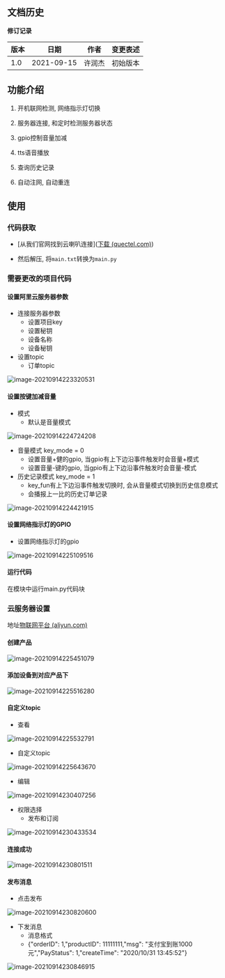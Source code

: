 

## 文档历史

**修订记录**

| **版本** | **日期**   | **作者** | **变更表述** |
| -------- | ---------- | -------- | ------------ |
| 1.0      | 2021-09-15 | 许润杰   | 初始版本     |

## 功能介绍

1. 开机联网检测, 网络指示灯切换

2. 服务器连接, 和定时检测服务器状态
3. gpio控制音量加减
4. tts语音播放
5. 查询历史记录
6. 自动注网, 自动重连

## 使用

### 代码获取

- [从我们官网找到云喇叭连接]([下载 (quectel.com)](https://python.quectel.com/download))

- 然后解压, 将`main.txt`转换为`main.py`



### 需要更改的项目代码

#### 设置阿里云服务器参数

- 连接服务器参数
  - 设置项目key
  - 设置秘钥
  - 设备名称
  - 设备秘钥
- 设置topic
  - 订单topic

![image-20210914223320531](./images/image-20210914223320531.png)

#### 设置按键加减音量

- 模式
  - 默认是音量模式

![image-20210914224724208](./images/image-20210914224724208.png)

- 音量模式 key_mode = 0
  - 设置音量+健的gpio, 当gpio有上下边沿事件触发时会音量+模式
  - 设置音量-键的gpio,  当gpio有上下边沿事件触发时会音量-模式
- 历史记录模式 key_mode = 1
  - key_fun有上下边沿事件触发切换时, 会从音量模式切换到历史信息模式
  - 会播报上一比的历史订单记录

![image-20210914224421915](./images/image-20210914224421915.png)

#### 设置网络指示灯的GPIO

- 设置网络指示灯的gpio

![image-20210914225109516](./images/image-20210914225109516.png)

#### 运行代码

在模块中运行main.py代码块



### 云服务器设置

地址[物联网平台 (aliyun.com)](https://iot.console.aliyun.com/product)

#### 创建产品

![image-20210914225451079](./images/image-20210914225451079.png)

#### 添加设备到对应产品下

![image-20210914225516280](./images/image-20210914225516280.png)



#### 自定义topic

- 查看

![image-20210914225532791](./images/image-20210914225532791.png)

- 自定义topic

![image-20210914225643670](./images/image-20210914225643670.png)

- 编辑

![image-20210914230407256](./images/image-20210914230407256.png)

- 权限选择
  - 发布和订阅

![image-20210914230433534](./images/image-20210914230433534.png)

#### 连接成功

![image-20210914230801511](./images/image-20210914230801511.png)

#### 发布消息

- 点击发布

![image-20210914230820600](./images/image-20210914230820600.png)

- 下发消息
  - 消息格式
  - {"orderID": 1,"productID": 11111111,"msg": "支付宝到账1000元","PayStatus": 1,"createTime": "2020/10/31 13:45:52"}

![image-20210914230846915](./images/image-20210914230846915.png)

